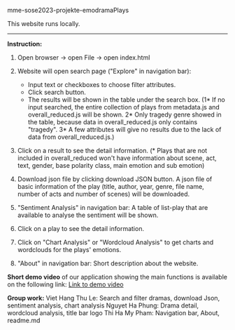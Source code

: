 mme-sose2023-projekte-emodramaPlays

This website runs locally.

---

**Instruction:**
1. Open browser -> open File -> open index.html

2. Website will open search page ("Explore" in navigation bar):
    - Input text or checkboxes to choose filter attributes.
    - Click search button.
    - The results will be shown in the table under the search box.
    (1* If no input searched, the entire collection of plays from metadata.js and overall_reduced.js will be shown.
     2* Only tragedy genre showed in the table, because data in overall_reduced.js only contains "tragedy".
     3* A few attributes will give no results due to the lack of data from overall_reduced.js.)

3. Click on a result to see the detail information.
    (* Plays that are not included in overall_reduced won't have information about scene, act, text, gender, base polarity class, main emotion and sub emotion)

4. Download json file by clicking download JSON button. 
    A json file of basic information of the play (title, author, year, genre, file name, number of acts and number of scenes) will be downloaded.

5. "Sentiment Analysis" in navigation bar:
    A table of list-play that are available to analyse the sentiment will be shown.

6. Click on a play to see the detail information.

7. Click on "Chart Analysis" or "Wordcloud Analysis" to get charts and wordclouds for the plays' emotions.

8. "About" in navigation bar: Short description about the website.

**Short demo video** of our application showing the main functions is available on the following link: [Link to demo video](https://drive.google.com/file/d/1vjRyDmO0yS5MXCZ0urfAP3h5ZdRero8P/view?usp=sharing)

**Group work:**
Viet Hang Thu Le: Search and filter dramas, download Json, sentiment analysis, chart analysis
Nguyet Ha Phung: Drama detail, wordcloud analysis, title bar logo
Thi Ha My Pham: Navigation bar, About, readme.md

